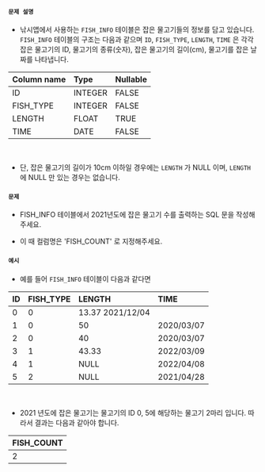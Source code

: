 #### `문제 설명`

- 낚시앱에서 사용하는 `FISH_INFO` 테이블은 잡은 물고기들의 정보를 담고 있습니다. `FISH_INFO` 테이블의 구조는 다음과 같으며 `ID`, `FISH_TYPE`, `LENGTH`, `TIME` 은 각각 잡은 물고기의 ID, 물고기의 종류(숫자), 잡은 물고기의 길이(cm), 물고기를 잡은 날짜를 나타냅니다.

|Column name|Type|Nullable|
|:--|:--|:--|
|ID|INTEGER|FALSE|
|FISH_TYPE|INTEGER|FALSE|
|LENGTH|FLOAT|TRUE|
|TIME|DATE|FALSE|
<br>

- 단, 잡은 물고기의 길이가 10cm 이하일 경우에는 `LENGTH` 가 NULL 이며, `LENGTH` 에 NULL 만 있는 경우는 없습니다.

#### `문제`

- FISH_INFO 테이블에서 2021년도에 잡은 물고기 수를 출력하는 SQL 문을 작성해주세요.

- 이 때 컬럼명은 'FISH_COUNT' 로 지정해주세요.

#### `예시`

- 예를 들어 `FISH_INFO` 테이블이 다음과 같다면

|ID|FISH_TYPE|LENGTH|TIME|
|:--|:--|:--|:--|
|0|0|13.37	2021/12/04|
|1|0|50|2020/03/07|
|2|0|40|2020/03/07|
|3|1|43.33|2022/03/09|
|4|1|NULL|2022/04/08|
|5|2|NULL|2021/04/28|
<br>

- 2021 년도에 잡은 물고기는 물고기의 ID 0, 5에 해당하는 물고기 2마리 입니다. 따라서 결과는 다음과 같아야 합니다.

|FISH_COUNT|
|:--|
|2|
<br>